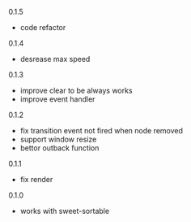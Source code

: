 0.1.5
* code refactor

0.1.4
* desrease max speed

0.1.3
* improve clear to be always works
* improve event handler

0.1.2
* fix transition event not fired when node removed
* support window resize
* bettor outback function

0.1.1
* fix render

0.1.0
* works with sweet-sortable
